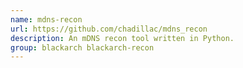 ```yaml
---
name: mdns-recon
url: https://github.com/chadillac/mdns_recon
description: An mDNS recon tool written in Python.
group: blackarch blackarch-recon
---
```

